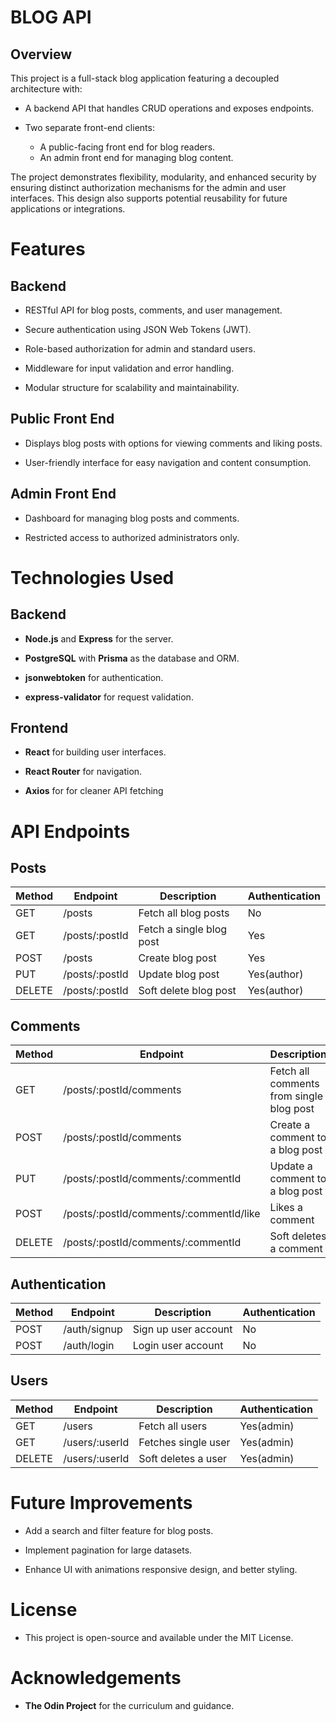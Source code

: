 # BLOG API

## Overview

This project is a full-stack blog application featuring a decoupled architecture with:

- A backend API that handles CRUD operations and exposes endpoints.

- Two separate front-end clients:
  - A public-facing front end for blog readers.
  - An admin front end for managing blog content.

The project demonstrates flexibility, modularity, and enhanced security by ensuring distinct authorization mechanisms for the admin and user interfaces. This design also supports potential reusability for future applications or integrations.

# Features

## Backend

- RESTful API for blog posts, comments, and user management.
  
- Secure authentication using JSON Web Tokens (JWT).
  
- Role-based authorization for admin and standard users.
  
- Middleware for input validation and error handling.
  
- Modular structure for scalability and maintainability.

## Public Front End

- Displays blog posts with options for viewing comments and liking posts.

- User-friendly interface for easy navigation and content consumption.

## Admin Front End

- Dashboard for managing blog posts and comments.

- Restricted access to authorized administrators only.

# Technologies Used

## Backend

- **Node.js** and **Express** for the server.

- **PostgreSQL** with **Prisma** as the database and ORM.

- **jsonwebtoken** for authentication.

- **express-validator** for request validation.

## Frontend
 
-  **React** for building user interfaces.

-  **React Router** for navigation.

- **Axios** for for cleaner API fetching

# API Endpoints

## Posts

| Method | Endpoint | Description | Authentication |
| --- | --- | --- | --- |
| GET | /posts | Fetch all blog posts | No |
| GET | /posts/:postId | Fetch a single blog post | Yes |
| POST | /posts | Create blog post | Yes |
| PUT | /posts/:postId | Update blog post | Yes(author) |
| DELETE | /posts/:postId | Soft delete blog post | Yes(author) |

## Comments

| Method | Endpoint | Description | Authentication |
| --- | --- | --- | --- |
| GET | /posts/:postId/comments | Fetch all comments from single blog post | Yes |
| POST | /posts/:postId/comments | Create a comment to a blog post | Yes |
| PUT | /posts/:postId/comments/:commentId | Update a comment to a blog post | Yes(author) |
| POST | /posts/:postId/comments/:commentId/like | Likes a comment | Yes |
| DELETE | /posts/:postId/comments/:commentId | Soft deletes a comment | Yes(author) |

## Authentication
| Method | Endpoint | Description | Authentication |
| --- | --- | --- | --- |
| POST | /auth/signup | Sign up user account | No |
| POST | /auth/login | Login user account | No |

## Users
| Method | Endpoint | Description | Authentication |
| --- | --- | --- | --- |
| GET | /users | Fetch all users | Yes(admin) |
| GET | /users/:userId | Fetches single user | Yes(admin) |
| DELETE | /users/:userId | Soft deletes a user | Yes(admin) |

# Future Improvements
- Add a search and filter feature for blog posts.

- Implement pagination for large datasets.

- Enhance UI with animations responsive design, and better styling.

# License

- This project is open-source and available under the MIT License.

# Acknowledgements

- **The Odin Project** for the curriculum and guidance.